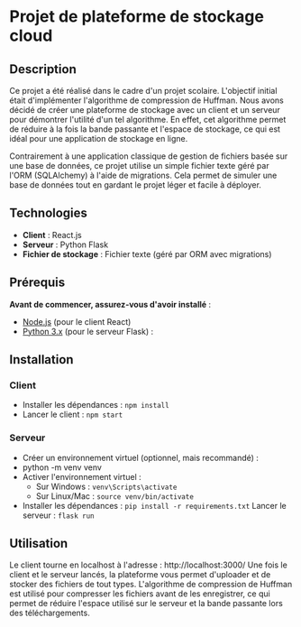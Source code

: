 # Projet de plateforme de stockage cloud

## Description
Ce projet a été réalisé dans le cadre d'un projet scolaire. L'objectif initial était d'implémenter l'algorithme de compression de Huffman.
Nous avons décidé de créer une plateforme de stockage avec un client et un serveur pour démontrer l'utilité d'un tel algorithme.
En effet, cet algorithme permet de réduire à la fois la bande passante et l'espace de stockage, ce qui est idéal pour une application de stockage en ligne.

Contrairement à une application classique de gestion de fichiers basée sur une base de données, ce projet utilise un simple fichier texte géré par l'ORM (SQLAlchemy) à l'aide de migrations. Cela permet de simuler une base de données tout en gardant le projet léger et facile à déployer.

## Technologies
- **Client** : React.js
- **Serveur** : Python Flask
- **Fichier de stockage** : Fichier texte (géré par ORM avec migrations)

## Prérequis
**Avant de commencer, assurez-vous d'avoir installé** :
- [Node.js](https://nodejs.org) (pour le client React)
- [Python 3.x](https://www.python.org/downloads/) (pour le serveur Flask) :

## Installation
### **Client**
- Installer les dépendances : ```npm install```
- Lancer le client : ```npm start```
### **Serveur**
- Créer un environnement virtuel (optionnel, mais recommandé) :
- python -m venv venv
- Activer l'environnement virtuel : 
  - Sur Windows : ```venv\Scripts\activate```
  - Sur Linux/Mac : ```source venv/bin/activate```
- Installer les dépendances : ```pip install -r requirements.txt```
  Lancer le serveur : ```flask run```
  
## Utilisation
Le client tourne en localhost à l'adresse : http://localhost:3000/
Une fois le client et le serveur lancés, la plateforme vous permet d'uploader et de stocker des fichiers de tout types.
L'algorithme de compression de Huffman est utilisé pour compresser les fichiers avant de les enregistrer, ce qui permet de réduire l'espace utilisé sur le serveur et la bande passante lors des téléchargements.
